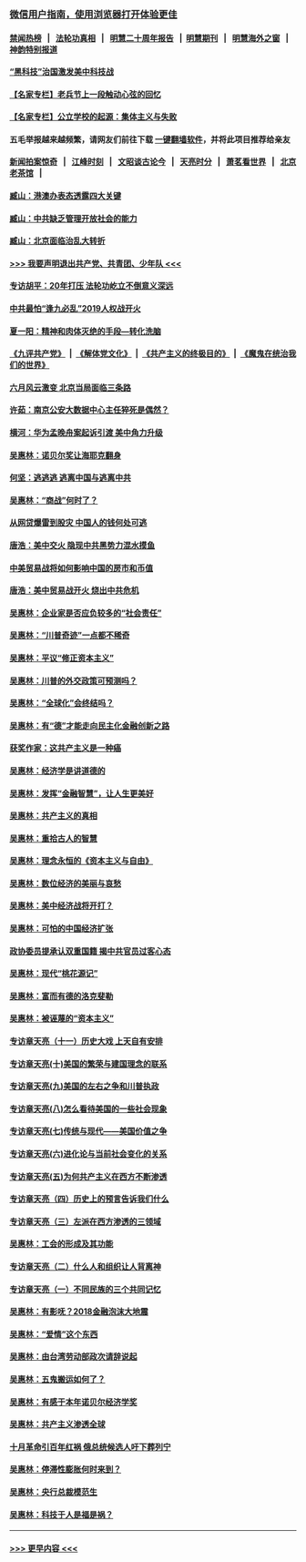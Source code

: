 ### [微信用户指南，使用浏览器打开体验更佳](https://github.com/gfw-breaker/banned-news1/blob/master/indexes/wechat-guide.md?t=0)
#### [禁闻热榜](热点新闻.md?t=0)  &nbsp;&nbsp;|&nbsp;&nbsp; [法轮功真相](https://github.com/gfw-breaker/truth/blob/master/README.md?t=0) &nbsp;&nbsp;|&nbsp;&nbsp; [明慧二十周年报告](https://github.com/gfw-breaker/mh-reports/blob/master/README.md?t=0) &nbsp;&nbsp;|&nbsp;&nbsp;[明慧期刊](https://github.com/gfw-breaker/mh-qikan) &nbsp;&nbsp;|&nbsp;&nbsp; [明慧海外之窗](https://github.com/gfw-breaker/mh-news/blob/master/README.md?t=0) &nbsp;&nbsp;|&nbsp;&nbsp; [神韵特别报道](https://github.com/gfw-breaker/mh-news/blob/master/shenyun.md?t=0)
#### [“黑科技”治国激发美中科技战](../pages/nsc423/n11638056.md?t=02072111) 
#### [【名家专栏】老兵节上一段触动心弦的回忆](../pages/nsc423/n11646016.md?t=02072111) 
#### [【名家专栏】公立学校的起源：集体主义与失败](../pages/nsc423/n11601833.md?t=02072111) 
#### 五毛举报越来越频繁，请网友们前往下载 [一键翻墙软件](https://github.com/gfw-breaker/ssr-accounts)，并将此项目推荐给亲友
#### [新闻拍案惊奇](https://github.com/gfw-breaker/banned-news1/blob/master/pages/link4.md) &nbsp;&nbsp;|&nbsp;&nbsp; [江峰时刻](https://github.com/gfw-breaker/banned-news1/blob/master/pages/link4.md) &nbsp;&nbsp;|&nbsp;&nbsp; [文昭谈古论今](https://github.com/gfw-breaker/banned-news1/blob/master/pages/link4.md) &nbsp;&nbsp;|&nbsp;&nbsp; [天亮时分](https://github.com/gfw-breaker/banned-news1/blob/master/pages/link4.md) &nbsp;&nbsp;|&nbsp;&nbsp; [萧茗看世界](https://github.com/gfw-breaker/banned-news1/blob/master/pages/link4.md) &nbsp;&nbsp;|&nbsp;&nbsp; [北京老茶馆](https://github.com/gfw-breaker/banned-news1/blob/master/pages/link4.md) &nbsp;&nbsp;|&nbsp;&nbsp; 
#### [臧山：港澳办表态透露四大关键](../pages/nsc423/n11421628.md?t=02072111) 
#### [臧山：中共缺乏管理开放社会的能力](../pages/nsc423/n11407457.md?t=02072111) 
#### [臧山：北京面临治乱大转折](../pages/nsc423/n11406895.md?t=02072111) 
#### [>>> 我要声明退出共产党、共青团、少年队 <<<](https://github.com/begood0513/goodnews/blob/master/quit/letter.md) 
#### [专访胡平：20年打压 法轮功屹立不倒意义深远](../pages/nsc423/n11398800.md?t=02072111) 
#### [中共最怕“逢九必乱”2019人权战开火](../pages/nsc423/n11385248.md?t=02072111) 
#### [夏一阳：精神和肉体灭绝的手段—转化洗脑](../pages/nsc423/n11368250.md?t=02072111) 
#### [《九评共产党》](https://github.com/begood0513/9ping.md/blob/master/README.md) &nbsp;|&nbsp; [《解体党文化》](../../../../jtdwh.md/blob/master/README.md)  &nbsp;|&nbsp; [《共产主义的终极目的》](../../../../gczydzjmd.md/blob/master/README.md) &nbsp;|&nbsp; [《魔鬼在统治我们的世界》](../../../../mgztzwmdsj.md/blob/master/README.md) 
#### [六月风云激变 北京当局面临三条路](../pages/nsc423/n11313668.md?t=02072111) 
#### [许茹：南京公安大数据中心主任猝死是偶然？](../pages/nsc423/n11064744.md?t=02072111) 
#### [横河：华为孟晚舟案起诉引渡 美中角力升级](../pages/nsc423/n11027230.md?t=02072111) 
#### [吴惠林：诺贝尔奖让海耶克翻身](../pages/nsc423/n10890049.md?t=02072111) 
#### [何坚：逃逃逃 逃离中国与逃离中共](../pages/nsc423/n10592891.md?t=02072111) 
#### [吴惠林：“商战”何时了？](../pages/nsc423/n10573558.md?t=02072111) 
#### [从网贷爆雷到股灾 中国人的钱何处可逃](../pages/nsc423/n10572800.md?t=02072111) 
#### [唐浩：美中交火 隐现中共黑势力混水摸鱼](../pages/nsc423/n10544040.md?t=02072111) 
#### [中美贸易战将如何影响中国的房市和币值](../pages/nsc423/n10543697.md?t=02072111) 
#### [唐浩：美中贸易战开火 烧出中共危机](../pages/nsc423/n10540126.md?t=02072111) 
#### [吴惠林：企业家是否应负较多的“社会责任”](../pages/nsc423/n10535022.md?t=02072111) 
#### [吴惠林：“川普奇迹”一点都不稀奇](../pages/nsc423/n10512808.md?t=02072111) 
#### [吴惠林：平议“修正资本主义”](../pages/nsc423/n10495724.md?t=02072111) 
#### [吴惠林：川普的外交政策可预测吗？](../pages/nsc423/n10462387.md?t=02072111) 
#### [吴惠林：“全球化”会终结吗？](../pages/nsc423/n10452838.md?t=02072111) 
#### [吴惠林：有“德”才能走向民主化金融创新之路](../pages/nsc423/n10432292.md?t=02072111) 
#### [获奖作家：这共产主义是一种癌](../pages/nsc423/n10431541.md?t=02072111) 
#### [吴惠林：经济学是讲道德的](../pages/nsc423/n10398014.md?t=02072111) 
#### [吴惠林：发挥“金融智慧”，让人生更美好](../pages/nsc423/n10375019.md?t=02072111) 
#### [吴惠林：共产主义的真相](../pages/nsc423/n10351394.md?t=02072111) 
#### [吴惠林：重拾古人的智慧](../pages/nsc423/n10337691.md?t=02072111) 
#### [吴惠林：理念永恒的《资本主义与自由》](../pages/nsc423/n10316274.md?t=02072111) 
#### [吴惠林：数位经济的美丽与哀愁](../pages/nsc423/n10292946.md?t=02072111) 
#### [吴惠林：美中经济战将开打？](../pages/nsc423/n10258825.md?t=02072111) 
#### [吴惠林：可怕的中国经济扩张](../pages/nsc423/n10219147.md?t=02072111) 
#### [政协委员提承认双重国籍 揭中共官员过客心态](../pages/nsc423/n10208809.md?t=02072111) 
#### [吴惠林：现代“桃花源记”](../pages/nsc423/n10185234.md?t=02072111) 
#### [吴惠林：富而有德的洛克斐勒](../pages/nsc423/n10142264.md?t=02072111) 
#### [吴惠林：被诬蔑的“资本主义”](../pages/nsc423/n10124816.md?t=02072111) 
#### [专访章天亮（十一）历史大戏 上天自有安排](../pages/nsc423/n10094905.md?t=02072111) 
#### [专访章天亮(十)美国的繁荣与建国理念的联系](../pages/nsc423/n10094899.md?t=02072111) 
#### [专访章天亮(九)美国的左右之争和川普执政](../pages/nsc423/n10094889.md?t=02072111) 
#### [专访章天亮(八)怎么看待美国的一些社会现象](../pages/nsc423/n10094857.md?t=02072111) 
#### [专访章天亮(七)传统与现代——美国价值之争](../pages/nsc423/n10093140.md?t=02072111) 
#### [专访章天亮(六)进化论与当前社会变化的关系](../pages/nsc423/n10092036.md?t=02072111) 
#### [专访章天亮(五)为何共产主义在西方不断渗透](../pages/nsc423/n10083620.md?t=02072111) 
#### [专访章天亮（四）历史上的预言告诉我们什么](../pages/nsc423/n10083606.md?t=02072111) 
#### [专访章天亮（三）左派在西方渗透的三领域](../pages/nsc423/n10081115.md?t=02072111) 
#### [吴惠林：工会的形成及其功能](../pages/nsc423/n10080633.md?t=02072111) 
#### [专访章天亮（二）什么人和组织让人背离神](../pages/nsc423/n10076637.md?t=02072111) 
#### [专访章天亮（一）不同民族的三个共同记忆](../pages/nsc423/n10074188.md?t=02072111) 
#### [吴惠林：有影呒？2018金融泡沫大地震](../pages/nsc423/n10040534.md?t=02072111) 
#### [吴惠林：“爱情”这个东西](../pages/nsc423/n10019423.md?t=02072111) 
#### [吴惠林：由台湾劳动部政次请辞说起](../pages/nsc423/n9979679.md?t=02072111) 
#### [吴惠林：五鬼搬运如何了？](../pages/nsc423/n9925338.md?t=02072111) 
#### [吴惠林：有感于本年诺贝尔经济学奖](../pages/nsc423/n9871883.md?t=02072111) 
#### [吴惠林：共产主义渗透全球](../pages/nsc423/n9812748.md?t=02072111) 
#### [十月革命引百年红祸 俄总统候选人吁下葬列宁](../pages/nsc423/n9810182.md?t=02072111) 
#### [吴惠林：停滞性膨胀何时来到？](../pages/nsc423/n9764136.md?t=02072111) 
#### [吴惠林：央行总裁模范生](../pages/nsc423/n9728134.md?t=02072111) 
#### [吴惠林：科技于人是福是祸？](../pages/nsc423/n9672982.md?t=02072111) 

----
#### [ >>> 更早内容 <<< ](../indexes/nsc423-earlier.md)
